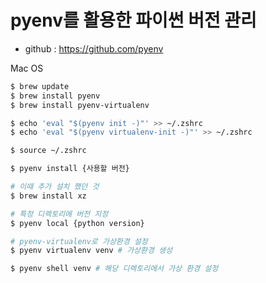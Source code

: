 pyenv를 활용한 파이썬 버전 관리
=================================

* github : https://github.com/pyenv

Mac OS
```sh
$ brew update
$ brew install pyenv
$ brew install pyenv-virtualenv

$ echo 'eval "$(pyenv init -)"' >> ~/.zshrc
$ echo 'eval "$(pyenv virtualenv-init -)"' >> ~/.zshrc

$ source ~/.zshrc

$ pyenv install {사용할 버전}

# 이때 추가 설치 했던 것
$ brew install xz

# 특정 디렉토리에 버전 지정
$ pyenv local {python version}

# pyenv-virtualenv로 가상환경 설정
$ pyenv virtualenv venv # 가상환경 생성

$ pyenv shell venv # 해당 디렉토리에서 가상 환경 설정
```

